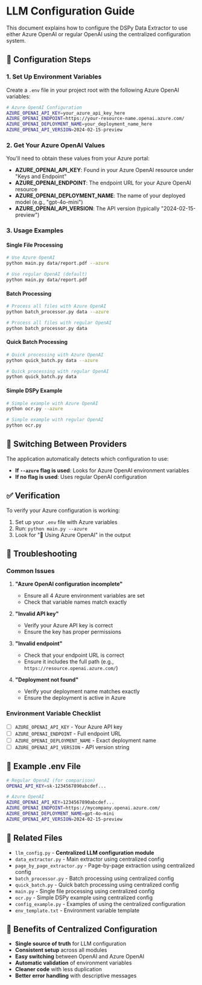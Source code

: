 # LLM Configuration Guide

This document explains how to configure the DSPy Data Extractor to use either Azure OpenAI or regular OpenAI using the centralized configuration system.

## 🔧 Configuration Steps

### 1. Set Up Environment Variables

Create a `.env` file in your project root with the following Azure OpenAI variables:

```bash
# Azure OpenAI Configuration
AZURE_OPENAI_API_KEY=your_azure_api_key_here
AZURE_OPENAI_ENDPOINT=https://your-resource-name.openai.azure.com/
AZURE_OPENAI_DEPLOYMENT_NAME=your_deployment_name_here
AZURE_OPENAI_API_VERSION=2024-02-15-preview
```

### 2. Get Your Azure OpenAI Values

You'll need to obtain these values from your Azure portal:

- **AZURE_OPENAI_API_KEY**: Found in your Azure OpenAI resource under "Keys and Endpoint"
- **AZURE_OPENAI_ENDPOINT**: The endpoint URL for your Azure OpenAI resource
- **AZURE_OPENAI_DEPLOYMENT_NAME**: The name of your deployed model (e.g., "gpt-4o-mini")
- **AZURE_OPENAI_API_VERSION**: The API version (typically "2024-02-15-preview")

### 3. Usage Examples

#### Single File Processing
```bash
# Use Azure OpenAI
python main.py data/report.pdf --azure

# Use regular OpenAI (default)
python main.py data/report.pdf
```

#### Batch Processing
```bash
# Process all files with Azure OpenAI
python batch_processor.py data --azure

# Process all files with regular OpenAI
python batch_processor.py data
```

#### Quick Batch Processing
```bash
# Quick processing with Azure OpenAI
python quick_batch.py data --azure

# Quick processing with regular OpenAI
python quick_batch.py data
```

#### Simple DSPy Example
```bash
# Simple example with Azure OpenAI
python ocr.py --azure

# Simple example with regular OpenAI
python ocr.py
```

## 🔄 Switching Between Providers

The application automatically detects which configuration to use:

- **If `--azure` flag is used**: Looks for Azure OpenAI environment variables
- **If no flag is used**: Uses regular OpenAI configuration

## ✅ Verification

To verify your Azure configuration is working:

1. Set up your `.env` file with Azure variables
2. Run: `python main.py --azure`
3. Look for "🔵 Using Azure OpenAI" in the output

## 🚨 Troubleshooting

### Common Issues

1. **"Azure OpenAI configuration incomplete"**
   - Ensure all 4 Azure environment variables are set
   - Check that variable names match exactly

2. **"Invalid API key"**
   - Verify your Azure API key is correct
   - Ensure the key has proper permissions

3. **"Invalid endpoint"**
   - Check that your endpoint URL is correct
   - Ensure it includes the full path (e.g., `https://resource.openai.azure.com/`)

4. **"Deployment not found"**
   - Verify your deployment name matches exactly
   - Ensure the deployment is active in Azure

### Environment Variable Checklist

- [ ] `AZURE_OPENAI_API_KEY` - Your Azure API key
- [ ] `AZURE_OPENAI_ENDPOINT` - Full endpoint URL
- [ ] `AZURE_OPENAI_DEPLOYMENT_NAME` - Exact deployment name
- [ ] `AZURE_OPENAI_API_VERSION` - API version string

## 📝 Example .env File

```bash
# Regular OpenAI (for comparison)
OPENAI_API_KEY=sk-1234567890abcdef...

# Azure OpenAI
AZURE_OPENAI_API_KEY=1234567890abcdef...
AZURE_OPENAI_ENDPOINT=https://mycompany.openai.azure.com/
AZURE_OPENAI_DEPLOYMENT_NAME=gpt-4o-mini
AZURE_OPENAI_API_VERSION=2024-02-15-preview
```

## 🔗 Related Files

- `llm_config.py` - **Centralized LLM configuration module**
- `data_extractor.py` - Main extractor using centralized config
- `page_by_page_extractor.py` - Page-by-page extraction using centralized config
- `batch_processor.py` - Batch processing using centralized config
- `quick_batch.py` - Quick batch processing using centralized config
- `main.py` - Single file processing using centralized config
- `ocr.py` - Simple DSPy example using centralized config
- `config_example.py` - Examples of using the centralized configuration
- `env_template.txt` - Environment variable template

## 🎯 Benefits of Centralized Configuration

- **Single source of truth** for LLM configuration
- **Consistent setup** across all modules
- **Easy switching** between OpenAI and Azure OpenAI
- **Automatic validation** of environment variables
- **Cleaner code** with less duplication
- **Better error handling** with descriptive messages
